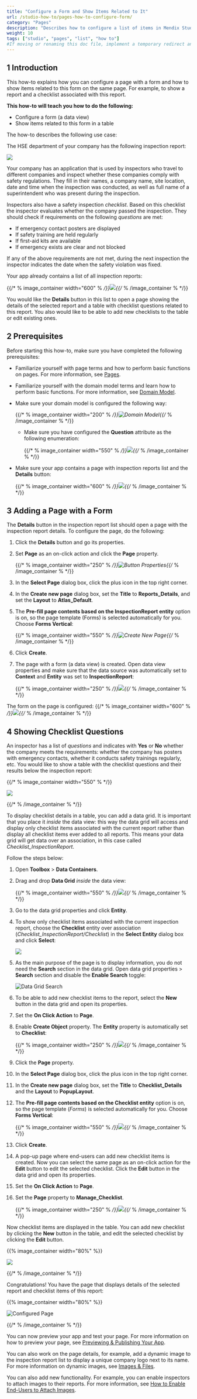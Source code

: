 ```yaml
---
title: "Configure a Form and Show Items Related to It"
url: /studio-how-to/pages-how-to-configure-form/
category: "Pages"
description: "Describes how to configure a list of items in Mendix Studio."
weight: 10
tags: ["studio", "pages", "list", "how to"]
#If moving or renaming this doc file, implement a temporary redirect and let the respective team know they should update the URL in the product. See Mapping to Products for more details.
---
```


## 1 Introduction 

This how-to explains how you can configure a page with a form and how to show items related to this form on the same page. For example, to show a report and a checklist associated with this report. 

**This how-to will teach you how to do the following:**

* Configure a form (a data view)
* Show items related to this form in a table 

The how-to describes the following use case: 

The HSE department of your company has the following inspection report:

![](/attachments/studio-how-to/pages/pages-how-to-configure-form/report-example.png)

Your company has an application that is used by inspectors who travel to different companies and inspect whether these companies comply with safety regulations. They fill in their names, a company name, site location, date and time when the inspection was conducted, as well as full name of a superintendent who was present during the inspection. 

Inspectors also have a safety inspection *checklist*. Based on this checklist the inspector evaluates whether the company passed the inspection. They should check if requirements on the following *questions* are met:

* If emergency contact posters are displayed
* If safety training are held regularly
* If first-aid kits are available 
* If emergency exists are clear and not blocked

If any of the above requirements are not met, during the next inspection the inspector indicates the date when the safety violation was fixed. 

Your app already contains a list of all inspection reports:

{{/* % image_container width="600" % */}}![](/attachments/studio-how-to/pages/pages-how-to-configure-form/inspection-report-list.png){{/* % /image_container % */}}

You would like the **Details** button in this list to open a page showing the details of the selected report and a table with checklist questions related to this report. You also would like to be able to add new checklists to the table or edit existing ones. 

## 2 Prerequisites

Before starting this how-to, make sure you have completed the following prerequisites:

* Familiarize yourself with page terms and how to perform basic functions on pages. For more information, see [Pages](/studio/page-editor/). 

* Familiarize yourself with the domain model terms and learn how to perform basic functions. For more information, see [Domain Model](/studio/domain-models/).

* Make sure your domain model is configured the following way:

    {{/* % image_container width="200" % */}}![Domain Model](/attachments/studio-how-to/pages/pages-how-to-configure-form/domain-model.png){{/* % /image_container % */}}

    * Make sure you have configured the **Question** attribute as the following enumeration:

		{{/* % image_container width="550" % */}}![](/attachments/studio-how-to/pages/pages-how-to-configure-form/enumeration.png){{/* % /image_container % */}}

* Make sure your app contains a page with inspection reports list and the **Details** button:

    {{/* % image_container width="600" % */}}![](/attachments/studio-how-to/pages/pages-how-to-configure-form/inspection-report-list.png){{/* % /image_container % */}}

## 3 Adding a Page with a Form

The **Details** button in the inspection report list should open a page with the inspection report details. To configure the page, do the following:

1. Click the **Details** button and go its properties.

2. Set **Page** as an on-click action and click the **Page** property.

	{{/* % image_container width="250" % */}}![Button Properties](/attachments/studio-how-to/pages/pages-how-to-configure-form/button-properties.png){{/* % /image_container % */}}

3.  In the **Select Page** dialog box, click the plus icon in the top right corner.

1.  In the **Create new page** dialog box, set the **Title** to **Reports_Details**, and set the **Layout** to **Atlas_Default**. 

2.  The **Pre-fill page contents based on the InspectionReport entity** option is on, so the page template (Forms) is selected automatically for you. Choose **Forms Vertical**:

	{{/* % image_container width="550" % */}}![Create New Page](/attachments/studio-how-to/pages/pages-how-to-configure-form/create-new-page.png){{/* % /image_container % */}}

3. Click **Create**.
	
7. The page with a form (a data view) is created. Open data view properties and make sure that the data source was automatically set to **Context** and **Entity** was set to **InspectionReport**:

      {{/* % image_container width="250" % */}}![](/attachments/studio-how-to/pages/pages-how-to-configure-form/data-view-source.png){{/* % /image_container % */}} 


The form on the page is configured: 
{{/* % image_container width="600" % */}}![](/attachments/studio-how-to/pages/pages-how-to-configure-form/data-view-configured.png){{/* % /image_container % */}}

## 4 Showing Checklist Questions

An inspector has a list of *questions* and indicates with **Yes** or **No** whether the company meets the requirements: whether the company has posters with emergency contacts, whether it conducts safety trainings regularly, etc. You would like to show a table with the checklist questions and their results below the inspection report: 

{{/* % image_container width="550" % */}}

![](/attachments/studio-how-to/pages/pages-how-to-configure-form/inspection-report-example.png)

{{/* % /image_container % */}}

To display checklist details in a table, you can add a data grid. It is important that you place it *inside* the data view: this way the data grid will access and display only checklist items associated with the current report rather than display all checklist items ever added to all reports. This means your data grid will get data over an association, in this case called *Checklist_InspectionReport*.

Follow the steps below:

1. Open **Toolbox** > **Data Containers**.

2. Drag and drop **Data Grid** *inside* the data view:

    {{/* % image_container width="550" % */}}![](/attachments/studio-how-to/pages/pages-how-to-configure-form/data-grid-inside-data-view.png){{/* % /image_container % */}}

3. Go to the data grid properties and click **Entity**.  

4. To show only checklist items associated with the current inspection report, choose the **Checklist** entity over association (*Checklist_InspectionReport/Checklist*) in the **Select Entity** dialog box and click **Select**:

    ![](/attachments/studio-how-to/pages/pages-how-to-configure-form/data-grid-over-association.png)

5. As the main purpose of the page is to display information, you do not need the **Search** section in the data grid. Open data grid properties > **Search** section and disable the **Enable Search** toggle:

    ![Data Grid Search](/attachments/studio-how-to/pages/pages-how-to-configure-form/data-grid-search.png)

6. To be able to add new checklist items to the report, select the **New** button in the data grid and open its properties.

7. Set the **On Click Action** to **Page**. 

8. Enable **Create Object** property. The **Entity** property is automatically set to **Checklist**:

    {{/* % image_container width="250" % */}}![](/attachments/studio-how-to/pages/pages-how-to-configure-form/new-button-properties.png){{/* % /image_container % */}}

9. Click the **Page** property.

10. In the **Select Page** dialog box, click the plus icon in the top right corner.

11. In the **Create new page** dialog box, set the **Title** to **Checklist_Details** and the **Layout** to **PopupLayout**. 

12. The **Pre-fill page contents based on the Checklist entity** option is on, so the page template (*Forms*) is selected automatically for you. Choose **Forms Vertical**: 
	
	{{/* % image_container width="550" % */}}![](/attachments/studio-how-to/pages/pages-how-to-configure-form/manage-checklist.png){{/* % /image_container % */}}

13. Click **Create**.

14. A pop-up page where end-users can add new checklist items is created. Now you can select the same page as an on-click action for the **Edit** button to edit the selected checklist. Click the **Edit** button in the data grid and open its properties.

15. Set the **On Click Action** to **Page**.

16. Set the **Page** property to **Manage_Checklist**.

      {{/* % image_container width="250" % */}}![](/attachments/studio-how-to/pages/pages-how-to-configure-form/edit-button-properties.png){{/* % /image_container % */}}

Now checklist items are displayed in the table. You can add new checklist by clicking the **New** button in the table, and edit the selected checklist by clicking the **Edit** button.

{{% image_container width="80%" %}}

![](/attachments/studio-how-to/pages/pages-how-to-configure-form/data-grid-configured.png)

{{/* % /image_container % */}}

Congratulations! You have the page that displays details of the selected report and checklist items of this report:

{{% image_container width="80%" %}}

![Configured Page](/attachments/studio-how-to/pages/pages-how-to-configure-form/configured-page.png)

{{/* % /image_container % */}}

You can now preview your app and test your page. For more information on how to preview your page, see [Previewing & Publishing Your App](/studio/publishing-app/).

You can also work on the page details, for example, add a dynamic image to the inspection report list to display a unique company logo next to its name. For more information on dynamic images, see [Images & Files](/studio/page-editor-widgets-images-and-files/). 

You can also add new functionality. For example, you can enable inspectors to attach images to their reports. For more information, see [How to Enable End-Users to Attach Images](/studio-how-to/pages-how-to-attach-images/).